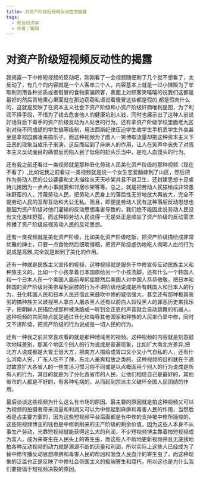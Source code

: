 ```yaml
---
title: 对资产阶级短视频反动性的揭露
tags:
  - 政治经济学
  - 作者：衡阳
---
```


# 对资产阶级短视频反动性的揭露

我揭露一下中修短视频的反动吧，刚刚看了一会视频随便刷了几个就不想看了，太反动了，有几个的内容就是一个人客串三个人，内容基本上就是一过小摊贩为了牟取利润用各种劣质或者假冒的食物蒙骗顾客，表面上对顾客笑嘻嘻的说我们这都是最好的然后背地里心里面就在那边窃窃私语说着傻冒这些都是假的,都是假肉什么的，这就是反映了在资本主义社会下资产阶级和小资产阶级奸商唯利是图，为了利润不择手段，不惜为了钱去危害他人的健康坑别人钱，同时也展示出了这种人前说好话背后下毒手的资产阶级反动为人处世的行为。还有拿资产阶级学校里面老九区别对待不同成绩的学生搞等级制，用法西斯纪律压迫学生收学生手机丢学生外卖甚至是拿校园霸凌来搞乐子。而这种视频为了图人一笑博取流量却把这种资本主义下丑恶的现象当成乐子来演，这反而起到了麻痹人的作用，让人在笑声中丧失了对资本主义反动面目的痛恨反而陷入到了低俗的奶头乐当中，是吃人血馒头的行为。


还有我之前还看过一类视频就是那种丑化劳动人民美化资产阶级的那种视频（现在不看了）,比如说我之前看过一类视频就是说一个女生恋爱脑嫁到了山区，然后把作为劳动人民的公公婆婆和丈夫描绘从天天吵架并且不讲卫生，还封建思想十足虐待儿媳因为一点点小事就要和邻居吵架等等。总之，就是把劳动人民描绘成非常愚昧野蛮的人，污蔑劳动人民，把劳动人民身上的落后性无穷地放大再放大，完全不提劳动人民的互帮互助和大公无私。而且，即便是劳动人民有这种落后反动思想也是因为资产阶级对他们灌输的反动思想毒害导致的，我们绝不能因此说劳动人民没有文化愚昧野蛮。而这种把劳动人民说得一无是处正是顺应了资产阶级的反动需求传播了资产阶级歧视劳动人民的反动思想。


还有一类视频就是美化资产阶级，比如美化资产阶级吃饭，把资产阶级描绘成非常优雅的绅士，只要一点食物然后细嚼慢咽，把资产阶级虚伪地吃人肉喝人血的行为说成是高雅,完全就是起到了美化的作用。


还有一种就是民族主义宣传的视频，这种视频就是服务于中修宣传反动民族主义和种族主义的。比如一个小孩拿着日本国旗给另一个小孩洗脚，还有什么一个韩国人和一个日本人在一个美国人面前卑躬屈膝然后美国人对中国人恭恭敬敬，把日本和韩国的资产阶级对美帝卑躬屈膝的行为不讲阶级地说成是所有韩国人和日本人的行为，丑化韩国人民和日本人民还借此来鼓吹中修的威信强大。甚至还有那种极其恶劣的搞种族主义歧视黑人拿白人屠杀黑人还有以前白人奴役黑人的罪恶历史来找乐子，把朝鲜人民描绘成那种被洗脑成一听到金正恩的声音就会自动跳舞的机器人。这种视频的共同特点就是通过丑化和侮辱其他国家和种族的人民来凸显中修，同时又不讲阶级，把资产阶级的行为说成是一切人民的行为。


还有一种我之前非常喜欢看的就是那种地域黑的视频。这种视频的内容就是刻意鼓吹地域差别，那某个地区个别人的行为说成是普遍现象，比如扩大南北方差异,把北方人说成都是大胃王很大方，把南方人描绘成胃口又小又小气自私的人，还有什么河南人穷，广东人吃不了辣，东北人豪爽粗放之类的。这种视频的目的就在于通过故意扩大各省人的一些生活习惯习俗不同或是以点概面用个别人的行为说成是所有人的行为，其目的就是为了分化各省市的人民，让他们相信自己是最好的，其他省市的人都是不好的，有各种毛病的，从而起到宗派主义破坏全国人民团结的作用。


最后谈谈这些视频为什么这么有市场的原因。最主要的原因就是拍这种视频又可以为视频的拍摄者带来流量和利润又可以为中修起到麻痹和毒害人民的作用，当然后者是占主要方面的，因为这些短视频平台后面都是有中修的支持被中修所操控的，这些短视频博主的钱也是中修剥削来的无产阶级的剩余价值，因为这些人本身不从事生产劳动，光靠短视频就能获得这么大的利润，不少短视频博主靠着拍短视频成为富人，成为来寄生在人民头上的寄生虫，而这些人不断地更新视频并且无底线地拍各种反动视频的动力就是源源不断的流量和利润，所以实际上这些人已经成为了替中修传播反动思想麻痹和毒害人民的帮凶和吸食人民血汗的寄生虫了，而这种现象的泛滥也正是反映了中修社会帝国主义的极端寄生和腐朽，所以这也是为什么我们要提倡于短视频决裂的原因。



